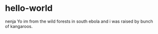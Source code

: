 # hello-world
nenja
Yo
im from the wild forests in south ebola and i was raised by bunch of kangaroos.

